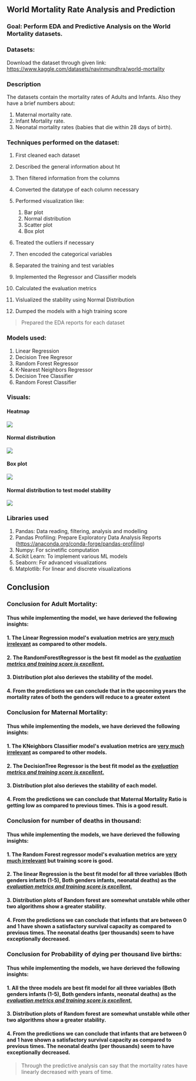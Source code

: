 ## World Mortality Rate Analysis and Prediction
### Goal: Perform EDA and Predictive Analysis on the World Mortality datasets. 

### Datasets:
Download the dataset through given link: https://www.kaggle.com/datasets/navinmundhra/world-mortality

### Description
The datasets contain the mortality rates of Adults and Infants. Also they have a brief numbers about:
1. Maternal mortality rate.
2. Infant Mortality rate.
3. Neonatal mortality rates (babies that die within 28 days of birth).

### Techniques performed on the dataset:
1. First cleaned each dataset
2. Described the general information about ht
3. Then filtered information from the columns
4. Converted the datatype of each column necessary
5. Performed visualization like:
      1. Bar plot
      2. Normal distribution
      3. Scatter plot
      4. Box plot

6. Treated the outliers if necessary
8. Then encoded the categorical variables
9. Separated the training and test variables
10. Implemented the Regressor and Classifier models
11. Calculated the evaluation metrics
12. Vislualized the stability using Normal Distribution
13. Dumped the models with a high training score

> Prepared the EDA reports for each dataset
 
### Models used:
1. Linear Regression
2. Decision Tree Regresor
3. Random Forest Regressor
4. K-Nearest Neighbors Regressor
5. Decision Tree Classifier
6. Random Forest Classifier

### Visuals:
#### Heatmap
<img src = "https://github.com/PiyushBL45t/ML-Crate/blob/main/World%20Mortality%20Rate%20Analysis%20and%20Prediction/Images/Heatmap.png"/>

#### Normal distribution
<img src = "https://github.com/PiyushBL45t/ML-Crate/blob/main/World%20Mortality%20Rate%20Analysis%20and%20Prediction/Images/Per%20year%20distribution%20of%20mortality.png"/>

#### Box plot 
<img src = "https://github.com/PiyushBL45t/ML-Crate/blob/main/World%20Mortality%20Rate%20Analysis%20and%20Prediction/Images/Box%20plot.png"/>

#### Normal distribution to test model stability
<img src = "https://github.com/PiyushBL45t/ML-Crate/blob/main/World%20Mortality%20Rate%20Analysis%20and%20Prediction/Images/ML%20algorithm%20application%20distribution%20plot.png"/>


### Libraries used
1. Pandas: Data reading, filtering, analysis and modelling
2. Pandas Profiling: Prepare Exploratory Data Analysis Reports (https://anaconda.org/conda-forge/pandas-profiling)
3. Numpy: For scinetific computation
4. Scikit Learn: To implement various ML models
5. Seaborn: For advanced visualizations
6. Matplotlib: For linear and discrete visualizations

## Conclusion
### Conclusion for Adult Mortality:
#### Thus while implementing the model, we have derieved the following insights:
#### 1. The Linear Regression model's evaluation metrics are <u>very much irrelevant</u> as compared to other models.
#### 2. The RandomForestRegressor is the best fit model as the <u>*evaluation metrics and training score is excellent.*</u>
#### 3. Distribution plot also derieves the stability of the model. 
#### 4. From the predictions we can conclude that in the upcoming years the mortality rates of both the genders will reduce to a greater extent


### Conclusion for Maternal Mortality:
#### Thus while implementing the models, we have derieved the following insights:
#### 1. The KNeighbors Classifier model's evaluation metrics are <u>very much irrelevant</u> as compared to other models.
#### 2. The DecisionTree Regressor is the best fit model as the <u>*evaluation metrics and training score is excellent.*</u>
#### 3. Distribution plot also derieves the stability of each model. 
#### 4. From the predictions we can conclude that Maternal Mortality Ratio is getting low as compared to previous times. This is a good result.


### Conclusion for number of deaths in thousand:
#### Thus while implementing the models, we have derieved the following insights:
#### 1. The Random Forest regressor model's evaluation metrics are <u>very much irrelevant</u> but training score is good.
#### 2. The linear Regression is the best fit model for all three variables (Both genders infants (1-5), Both genders infants, neonatal deaths) as the <u>*evaluation metrics and training score is excellent.*</u>
#### 3. Distribution plots of Random forest are somewhat unstable while other two algorithms show a greater stability.
#### 4. From the predictions we can conclude that infants that are between 0 and 1 have shown a satisfactory survival capacity as compared to previous times. The neonatal deaths (per thousands) seem to have exceptionally decreased. 


### Conclusion for Probability of dying per thousand live births:
#### Thus while implementing the models, we have derieved the following insights:
#### 1. All the three models are best fit model for all three variables (Both genders infants (1-5), Both genders infants, neonatal deaths) as the <u>*evaluation metrics and training score is excellent.*</u>
#### 3. Distribution plots of Random forest are somewhat unstable while other two algorithms show a greater stability.
#### 4. From the predictions we can conclude that infants that are between 0 and 1 have shown a satisfactory survival capacity as compared to previous times. The neonatal deaths (per thousands) seem to have exceptionally decreased. 

> Through the predictive analysis can say that the mortality rates have linearly decreased with years of time. 








